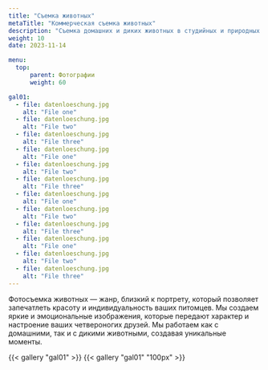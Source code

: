 ```yaml
---
title: "Съемка животных"
metaTitle: "Коммерческая съемка животных"
description: "Съемка домашних и диких животных в студийных и природных условииях"
weight: 10
date: 2023-11-14

menu:
  top:
      parent: Фотографии
      weight: 60

gal01:
  - file: datenloeschung.jpg
    alt: "File one"
  - file: datenloeschung.jpg
    alt: "File two"
  - file: datenloeschung.jpg
    alt: "File three"
  - file: datenloeschung.jpg
    alt: "File one"
  - file: datenloeschung.jpg
    alt: "File two"
  - file: datenloeschung.jpg
    alt: "File three"
  - file: datenloeschung.jpg
    alt: "File one"
  - file: datenloeschung.jpg
    alt: "File two"
  - file: datenloeschung.jpg
    alt: "File three"
  - file: datenloeschung.jpg
    alt: "File one"
  - file: datenloeschung.jpg
    alt: "File two"
  - file: datenloeschung.jpg
    alt: "File three"
---
```


Фотосъемка животных — жанр, близкий к портрету, который позволяет запечатлеть красоту и индивидуальность ваших питомцев. Мы создаем яркие и эмоциональные изображения, которые передают характер и настроение ваших четвероногих друзей. Мы работаем как с домашними, так и с дикими животными, создавая уникальные моменты.

{{< gallery "gal01" >}}
{{< gallery "gal01" "100px" >}}
